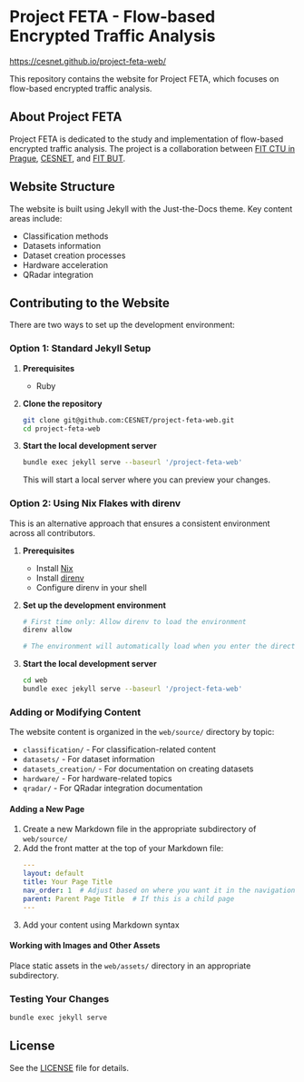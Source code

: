 # Project FETA - Flow-based Encrypted Traffic Analysis

https://cesnet.github.io/project-feta-web/

This repository contains the website for Project FETA, which focuses on flow-based encrypted traffic analysis.

## About Project FETA

Project FETA is dedicated to the study and implementation of flow-based encrypted traffic analysis. The project is a collaboration between [FIT CTU in Prague](https://www.fit.cvut.cz/), [CESNET](https://cesnet.cz/), and [FIT BUT](https://www.fit.vutbr.cz/).

## Website Structure

The website is built using Jekyll with the Just-the-Docs theme. Key content areas include:

- Classification methods
- Datasets information
- Dataset creation processes
- Hardware acceleration
- QRadar integration

## Contributing to the Website

There are two ways to set up the development environment:

### Option 1: Standard Jekyll Setup

1. **Prerequisites**
   - Ruby

2. **Clone the repository**
   ```bash
   git clone git@github.com:CESNET/project-feta-web.git
   cd project-feta-web
   ```

3. **Start the local development server**
   ```bash
   bundle exec jekyll serve --baseurl '/project-feta-web'
   ```
   This will start a local server where you can preview your changes.

### Option 2: Using Nix Flakes with direnv

This is an alternative approach that ensures a consistent environment across all contributors.

1. **Prerequisites**
   - Install [Nix](https://nixos.org/download.html)
   - Install [direnv](https://direnv.net/docs/installation.html)
   - Configure direnv in your shell

2. **Set up the development environment**
   ```bash
   # First time only: Allow direnv to load the environment
   direnv allow
   
   # The environment will automatically load when you enter the directory
   ```

3. **Start the local development server**
   ```bash
   cd web
   bundle exec jekyll serve --baseurl '/project-feta-web'
   ```

### Adding or Modifying Content

The website content is organized in the `web/source/` directory by topic:

- `classification/` - For classification-related content
- `datasets/` - For dataset information
- `datasets_creation/` - For documentation on creating datasets
- `hardware/` - For hardware-related topics
- `qradar/` - For QRadar integration documentation

#### Adding a New Page

1. Create a new Markdown file in the appropriate subdirectory of `web/source/`
2. Add the front matter at the top of your Markdown file:
   ```yaml
   ---
   layout: default
   title: Your Page Title
   nav_order: 1  # Adjust based on where you want it in the navigation
   parent: Parent Page Title  # If this is a child page
   ---
   ```
3. Add your content using Markdown syntax

#### Working with Images and Other Assets

Place static assets in the `web/assets/` directory in an appropriate subdirectory.

### Testing Your Changes

```bash
bundle exec jekyll serve
```

## License

See the [LICENSE](LICENSE) file for details.